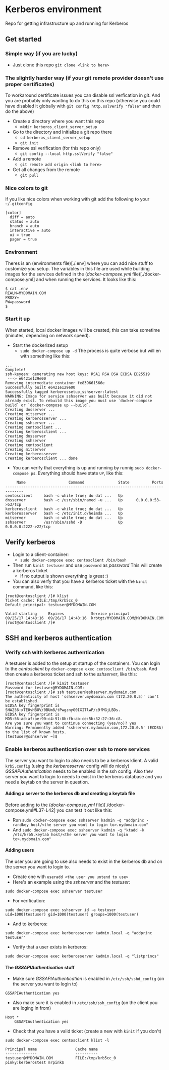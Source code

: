 # Kerberos environment
Repo for getting infrastructure up and running for Kerberos

## Get started
### Simple way (if you are lucky)
- Just clone this repo `git clone <link to here>`
### The slightly harder way (if your git remote provider doesn't use proper certificates)
To workaround certificate issues you can disable ssl verfication in git. And you are probably only wanting to do this on this repo (otherwise you could have disabled it globally with `git config http.sslVerify "false"` and then do the above)
- Create a directory where you want this repo
    - `mkdir kerberos_client_server_setup`
- Go to the directory and initialize a git repo there
    - `cd kerberos_client_server_setup` 
    - `git init`
- Remove ssl verification (for this repo only)
    - `git config --local http.sslVerify "false"`
- Add a remote
    - `git remote add origin <link to here>`
- Get all changes from the remote
    - `git pull`
    
### Nice colors to git 
If you like nice colors when working with git add the following to your `~/.gitconfig`
```
[color]
  diff = auto
  status = auto
  branch = auto
  interactive = auto
  ui = true
  pager = true
```

### Environment
Theres is an (environments file)[./.env] where you can add nice stuff to customize you setup. The variables in this file are used while building images for the services defined in the (_docker-compose.yml_ file)[./docker-compose.yml] and when running the services. It looks like this:
```
$ cat .env
REALM=MYDOMAIN.COM
PROXY=
PW=password
$
```
    
### Start it up
When started, local docker images will be created, this can take sometime (minutes, depending on network speed). 
- Start the dockerized setup
    - `sudo docker-compose up -d`
The process is quite verbose but will en with something like this:
```
...
Complete!
ssh-keygen: generating new host keys: RSA1 RSA DSA ECDSA ED25519
 ---> e6421e129e00
Removing intermediate container fe839661566e
Successfully built e6421e129e00
Successfully tagged kerberossetup_sshserver:latest
WARNING: Image for service sshserver was built because it did not already exist. To rebuild this image you must use `docker-compose build` or `docker-compose up --build`.
Creating dnsserver ...
Creating mitserver ...
Creating kerberosserver ...
Creating sshserver ...
Creating centosclient ...
Creating kerberosclient ...
Creating dnsserver
Creating sshserver
Creating centosclient
Creating mitserver
Creating kerberosserver
Creating kerberosclient ... done
```
- You can verify that everything is up and running by runnig `sudo docker-compose ps`. Everything should have state `UP`, like this:
```
     Name                   Command               State          Ports
------------------------------------------------------------------------------
centosclient     bash -c while true; do dat ...   Up
dnsserver        bash -c /usr/sbin/named -u ...   Up      0.0.0.0:53->53/tcp
kerberosclient   bash -c while true; do dat ...   Up
kerberosserver   bash -c /etc/init.d/heimda ...   Up
mitserver        bash -c while true; do dat ...   Up
sshserver        /usr/sbin/sshd -D                Up      0.0.0.0:2222->22/tcp
```

## Verify kerberos
- Login to a client-container:
    - `sudo docker-compose exec centosclient /bin/bash`
- Then run `kinit testuser` and use `password` as _password_ This will create a kerberos ticket
    - If no output is shown everything is great :)
- You can also verfy that you have a kerberos ticket with the `kinit` command, like this:

```
[root@centosclient /]# klist
Ticket cache: FILE:/tmp/krb5cc_0
Default principal: testuser@MYDOMAIN.COM

Valid starting     Expires            Service principal
09/25/17 14:48:16  09/26/17 14:48:16  krbtgt/MYDOMAIN.COM@MYDOMAIN.COM
[root@centosclient /]#
```

## SSH and kerberos authentication

### Verify ssh with kerberos authentication
A testuser is added to the setup at startup of the containers. You can login to the _centosclient_ by `docker-compose exec centosclient /bin/bash`. And then create a kerberos ticket and ssh to the _sshserver_, like this:
```
[root@centosclient /]# kinit testuser
Password for testuser@MYDOMAIN.COM:
[root@centosclient /]# ssh testuser@sshserver.mydomain.com
The authenticity of host 'sshserver.mydomain.com (172.20.0.5)' can't be established.
ECDSA key fingerprint is SHA256:xTE0vHBOV/0BUm8/tPwgznyG0IXITlwP/c9fMGjLBDs.
ECDSA key fingerprint is MD5:56:ad:af:ae:90:c4:91:8b:fb:ab:ce:5b:32:27:36:c8.
Are you sure you want to continue connecting (yes/no)? yes
Warning: Permanently added 'sshserver.mydomain.com,172.20.0.5' (ECDSA) to the list of known hosts.
[testuser@sshserver ~]$
```

### Enable kerberos authentication over ssh to more services
The server you want to login to also needs to be a kerberos klient. A valid `krb5.config` (using the _kerberosserver_ config will do nicely) _GSSAPIAuthentication_ needs to be enabled in the ssh config. Also thev server you want to login to needs to exist in the kerberos database and you need a keytab on the server in question.

#### Adding a server to the kerberos db and creating a keytab file
Before adding to the (_docker-compose.yml_ file)[./docker-compose.yml#L37-L42] you can test it out like this:
- Run `sudo docker-compose exec sshserver kadmin -q "addprinc -randkey host/<the server you want to login to>.mydomain.com"`
- And `sudo docker-compose exec sshserver kadmin -q "ktadd -k /etc/krb5.keytab host/<the server you want to login to>.mydomain.com"`

#### Adding users
The user you are going to use also needs to exist in the kerberos db and on the server you want to login to.
- Create one with `useradd <the user you untend to use>`
- Here's an example using the _sshserver_ and the _testuser_:
```
sudo docker-compose exec sshserver testuser
```

- For verification:
```
sudo docker-compose exec sshserver id -a testuser
uid=1000(testuser) gid=1000(testuser) groups=1000(testuser)
```

- And to kerberos:
```
sudo docker-compose exec kerberosserver kadmin.local -q "addprinc testuser"
```

- Verify that a user exists in kerberos:
```
sudo docker-compose exec kerberosserver kadmin.local -q "listprincs"
```

#### The _GSSAPIAuthentication_ stuff

- Make sure _GSSAPIAuthentication_ is enabled in `/etc/ssh/sshd_config` (on the server you want to login to)
```
GSSAPIAuthentication yes
```
- Also make sure it is enabled in `/etc/ssh/ssh_config` (on the client you are loging in from)
```
Host *
	GSSAPIAuthentication yes
```
- Check that you have a valid ticket (create a new with `kinit` if you don't)
```
sudo docker-compose exec centosclient klist -l

Principal name                 Cache name
--------------                 ----------
testuser@MYDOMAIN.COM          FILE:/tmp/krb5cc_0
pinky:kerberostest mrpink$
```
